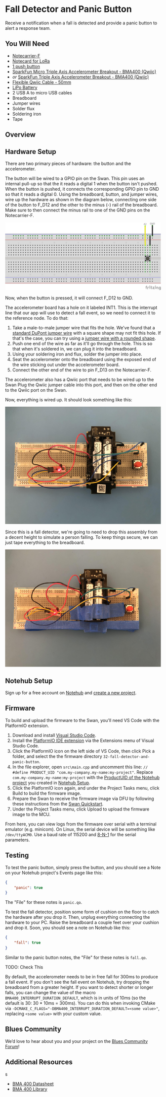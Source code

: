 # Fall Detector and Panic Button

Receive a notification when a fall is detected and provide a panic button to alert a response team.

## You Will Need

* [Notecarrier-F](https://shop.blues.com/collections/notecarrier/products/notecarrier-f)
* [Notecard for LoRa](https://shop.blues.com/products/notecard-lora)
* [1 push button](https://www.sparkfun.com/products/14460)
* [SparkFun Micro Triple Axis Accelerometer Breakout - BMA400 (Qwiic)](https://www.sparkfun.com/products/21207)
* *or* [SparkFun Triple Axis Accelerometer Breakout - BMA400 (Qwiic)](https://www.sparkfun.com/products/21208)
* [Flexible Qwiic Cable - 50mm](https://www.sparkfun.com/products/17260)
* [LiPo Battery](https://shop.blues.com/collections/accessories/products/5-000-mah-lipo-battery)
* 2 USB A to micro USB cables
* Breadboard
* Jumper wires
* Solder flux
* Soldering iron
* Tape

## Overview

## Hardware Setup

There are two primary pieces of hardware: the button and the accelerometer.

The button will be wired to a GPIO pin on the Swan. This pin uses an internal pull-up so that the it reads a digital 1 when the button isn't pushed. When the button is pushed, it connects the corresponding GPIO pin to GND so that it reads a digital 0. Using the breadboard, button, and jumper wires, wire up the hardware as shown in the diagram below, connecting one side of the button to F_D12 and the other to the minus (-) rail of the breadboard. Make sure to then connect the minus rail to one of the GND pins on the Notecarrier-F.

![breadboard button wiring](assets/breadboard_button.jpg "Breadboard Button Wiring")

Now, when the button is pressed, it will connect F_D12 to GND.

The accelerometer board has a hole on it labeled INT1. This is the interrupt line that our app will use to detect a fall event, so we need to connect it to the reference node. To do that:

1. Take a male-to-male jumper wire that fits the hole. We've found that a [standard DuPont jumper wire](https://www.amazon.com/SUNKEE-Dupont-Color-Jumper-2-54mm/dp/B00AX3PHV6) with a square shape may not fit this hole. If that's the case, you can try using a [jumper wire with a rounded shape](https://www.amazon.com/Breadboard-Jumper-Wire-75pcs-pack/dp/B0040DEI9M).
2. Push one end of the wire as far as it'll go through the hole. This is so that when it's soldered in, we can plug it into the breadboard.
3. Using your soldering iron and flux, solder the jumper into place.
4. Seat the accelerometer onto the breadboard using the exposed end of the wire sticking out under the accelerometer board.
5. Connect the other end of the wire to pin F_D13 on the Notecarrier-F.

The accelerometer also has a Qwiic port that needs to be wired up to the Swan Plug the Qwiic jumper cable into this port, and then on the other end to the Qwiic port on the Swan.

Now, everything is wired up. It should look something like this:

![breadboard full wiring](assets/breadboard_full.jpg "Breadboard Full Wiring")

Since this is a fall detector, we're going to need to drop this assembly from a decent height to simulate a person falling. To keep things secure, we can just tape everything to the breadboard.

![breadboard taped](assets/breadboard_taped.jpg "Breadboard Taped")

## Notehub Setup

Sign up for a free account on [Notehub](https://notehub.io) and [create a new project](https://dev.blues.io/quickstart/notecard-quickstart/notecard-and-notecarrier-pi/#set-up-notehub).

## Firmware

To build and upload the firmware to the Swan, you'll need VS Code with the PlatformIO extension.

1. Download and install [Visual Studio Code](https://code.visualstudio.com/).
2. Install the [PlatformIO IDE extension](https://marketplace.visualstudio.com/items?itemName=platformio.platformio-ide) via the Extensions menu of Visual Studio Code.
3. Click the PlatformIO icon on the left side of VS Code, then click Pick a folder, and select the the firmware directory `32-fall-detector-and-panic-button`.
4. In the file explorer, open `src\main.cpp` and uncomment this line: `// #define PRODUCT_UID "com.my-company.my-name:my-project"`. Replace `com.my-company.my-name:my-project` with the [ProductUID of the Notehub project](https://dev.blues.io/notehub/notehub-walkthrough/#finding-a-productuid) you created in [Notehub Setup](#notehub-setup).
5. Click the PlatformIO icon again, and under the Project Tasks menu, click Build to build the firmware image.
6. Prepare the Swan to receive the firmware image via DFU by following these instructions from the [Swan Quickstart](https://dev.blues.io/quickstart/swan-quickstart/#programming-swan-the-stlink-v3mini).
7. Under the Project Tasks menu, click Upload to upload the firmware image to the MCU.

From here, you can view logs from the firmware over serial with a terminal emulator (e.g. minicom). On Linux, the serial device will be something like `/dev/ttyACM0`. Use a baud rate of 115200 and [8-N-1](https://en.wikipedia.org/wiki/8-N-1) for the serial parameters.

## Testing

To test the panic button, simply press the button, and you should see a Note on your Notehub project's Events page like this:

```json
{
    "panic": true
}
```

The "File" for these notes is `panic.qo`.

To test the fall detector, position some form of cushion on the floor to catch the hardware after you drop it. Then, unplug everything connecting the hardware to your PC. Raise the breadboard a couple feet over your cushion and drop it. Soon, you should see a note on Notehub like this:

```json
{
    "fall": true
}
```

Similar to the panic button notes, the "File" for these notes is `fall.qo`.

TODO: Check This

By default, the accelerometer needs to be in free fall for 300ms to produce a fall event. If you don't see the fall event on Notehub, try dropping the breadboard from a greater height. If you want to detect shorter or longer falls, you can change the value of the macro `BMA400_INTERRUPT_DURATION_DEFAULT`, which is in units of 10ms (so the default is 30: 30 * 10ms = 300ms). You can do this when invoking CMake via `-DCMAKE_C_FLAGS="-DBMA400_INTERRUPT_DURATION_DEFAULT=<some value>"`, replacing `<some value>` with your custom value.

## Blues Community

We’d love to hear about you and your project on the [Blues Community Forum](https://discuss.blues.io/)!

## Additional Resources
s
* [BMA 400 Datasheet](https://www.bosch-sensortec.com/media/boschsensortec/downloads/datasheets/bst-bma400-ds000.pdf)
* [BMA 400 Library](https://github.com/BoschSensortec/BMA400-API)
